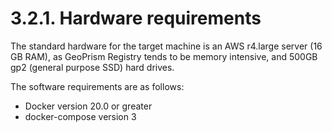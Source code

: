 # 3.2.1. Hardware requirements

The standard hardware for the target machine is an AWS r4.large server (16 GB RAM), as GeoPrism Registry tends to be memory intensive, and 500GB gp2 (general purpose SSD) hard drives.

The software requirements are as follows:

* Docker version 20.0 or greater
* docker-compose version 3
